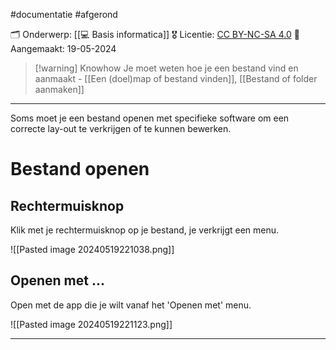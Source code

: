 #documentatie  #afgerond 

🗂️ Onderwerp: [[💻 Basis informatica]]
🎖️ Licentie: [CC BY-NC-SA 4.0](https://creativecommons.org/licenses/by-nc-sa/4.0/)
📅 Aangemaakt: 19-05-2024

>[!warning] Knowhow
>Je moet weten hoe je een bestand vind en aanmaakt - [[Een (doel)map of bestand vinden]], [[Bestand of folder aanmaken]] 

---
Soms moet je een bestand openen met specifieke software om een correcte lay-out te verkrijgen of te kunnen bewerken.

# Bestand openen
## Rechtermuisknop
Klik met je rechtermuisknop op je bestand, je verkrijgt een menu.

![[Pasted image 20240519221038.png]]

## Openen met ...
Open met de app die je wilt vanaf het 'Openen met' menu.

![[Pasted image 20240519221123.png]]

---
